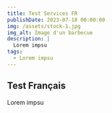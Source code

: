 ```yaml
---
title: Test Services FR
publishDate: 2023-07-18 00:00:00
img: /assets/stock-1.jpg
img_alt: Image d'un barbecue
description: |
  Lorem impsu
tags:
  - Lorem impsu
---
```


## Test Français
Lorem impsu

